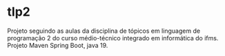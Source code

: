 # tlp2
Projeto seguindo as aulas da disciplina de tópicos em linguagem de programação 2 do curso médio-técnico integrado em informática do ifms. Projeto Maven Spring Boot, java 19.

